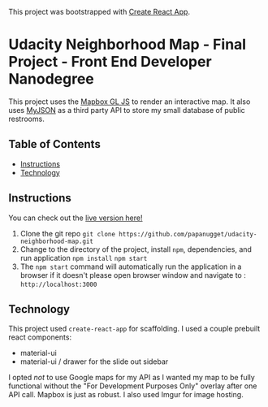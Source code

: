 This project was bootstrapped with [Create React App](https://github.com/facebook/create-react-app).

# Udacity Neighborhood Map - Final Project - Front End Developer Nanodegree

 This project uses the [Mapbox GL JS](https://www.mapbox.com/mapbox-gl-js/api/) to render an interactive map.  It also uses [MyJSON](http://myjson.com/) as a third party API to store my small database of public restrooms.

## Table of Contents

- [Instructions](#instructions)
- [Technology](#technology)

## Instructions

You can check out the [live version here!](https://react-neighborhood-map.herokuapp.com/)

 1. Clone the git repo
  `git clone https://github.com/papanugget/udacity-neighborhood-map.git`
 2.  Change to the directory of the project, install `npm`, dependencies, and run application
  `npm install`
  `npm start`
 3. The `npm start` command will automatically run the application in a browser if it doesn't please open browser window and navigate to :
   `http://localhost:3000`

## Technology

This project used `create-react-app` for scaffolding.  I used a couple prebuilt react components:
- material-ui
- material-ui / drawer for the slide out sidebar

I opted *not* to use Google maps for my API as I wanted my map to be fully functional without the "For Development Purposes Only" overlay after one API call.  Mapbox is just as robust.  I also used Imgur for image hosting.  